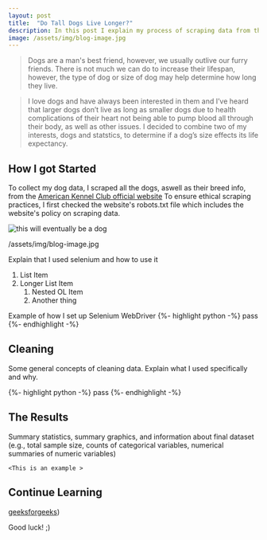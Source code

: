 ```yaml
---
layout: post
title:  "Do Tall Dogs Live Longer?"
description: In this post I explain my process of scraping data from the web while exploring the question of how height effects a dog's life expectancy.
image: /assets/img/blog-image.jpg
---
```



<blockquote> Dogs are a man's best friend, however, we usually outlive our furry friends. There is not much we can do to increase their lifespan, however, the type of dog or size of dog may help determine how long they live. </blockquote>
  
  
<blockquote> I love dogs and have always been interested in them and I’ve heard that larger dogs don’t live as long as smaller dogs due to health complications of their heart not being able to pump blood all through their body, as well as other issues. I decided to combine two of my interests, dogs and statstics, to determine if a dog’s size effects its life expectancy.</a>  </blockquote>

  

## How I got Started

To collect my dog data, I scraped all the dogs, aswell as their breed info, from the [American Kennel Club official website]([https://www.akc.org/dog-breeds/](https://www.geeksforgeeks.org/selenium-python-tutorial/)) To ensure ethical scraping practices, I first checked the website's robots.txt file which includes the website's policy on scraping data. 

![this will eventually be a dog](/assets/img/diving-horse.jpg)

/assets/img/blog-image.jpg


Explain that I used selenium and how to use it

1. List Item
2. Longer List Item
    1. Nested OL Item
    2. Another thing

Example of how I set up Selenium WebDriver
{%- highlight python -%}
pass
{%- endhighlight -%}


## Cleaning

Some general concepts of cleaning data. Explain what I used specifically and why.

{%- highlight python -%}
pass
{%- endhighlight -%}

## The Results

Summary statistics, summary graphics, and information about final dataset (e.g., total sample size, counts of categorical variables, numerical summaries of numeric variables)


	<This is an example >


## Continue Learning

[geeksforgeeks]([https://www.geeksforgeeks.org/selenium-python-tutorial/))


Good luck! ;)

